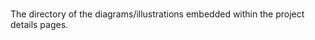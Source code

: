 <br>

The directory of the diagrams/illustrations embedded within the project details pages.

<br>
<br>

<br>
<br>

<br>
<br>

<br>
<br>
